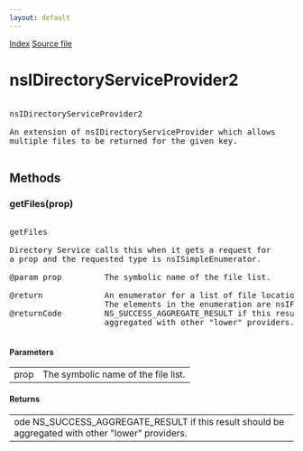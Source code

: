 ```yaml
---
layout: default
---
```

<div id='links'><a href="../index.html">Index</a>
<a href="http://dxr.mozilla.org/mozilla-central/source/xpcom/io/nsIDirectoryService.idl">Source file</a>
</div>

# nsIDirectoryServiceProvider2 #
<pre>  
nsIDirectoryServiceProvider2  
  
An extension of nsIDirectoryServiceProvider which allows  
multiple files to be returned for the given key.  
  
</pre>
## Methods ##

### getFiles(prop) ###
<pre>  
getFiles  
  
Directory Service calls this when it gets a request for  
a prop and the requested type is nsISimpleEnumerator.  
  
@param prop         The symbolic name of the file list.  
  
@return             An enumerator for a list of file locations.  
                    The elements in the enumeration are nsIFile  
@returnCode         NS_SUCCESS_AGGREGATE_RESULT if this result should be  
                    aggregated with other "lower" providers.  
  
</pre>
#### Parameters ####

<table>

<tr>
<td>prop</td>
<td>The symbolic name of the file list.  
</td>
</tr>

</table>

#### Returns ####

<table>

<tr>
<td>ode         NS_SUCCESS_AGGREGATE_RESULT if this result should be  
                    aggregated with other "lower" providers.  
</td>
</tr>

</table>
